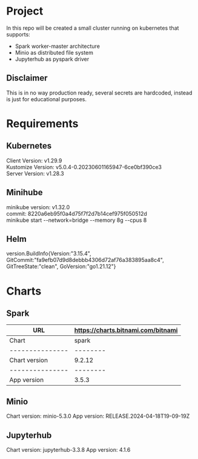 # Project
In this repo will be created a small cluster running on kubernetes that supports:
- Spark worker-master architecture
- Minio as distributed file system
- Jupyterhub as pyspark driver

## Disclaimer
This is in no way production ready, several secrets are hardcoded, instead is just for educational purposes.

# Requirements

## Kubernetes 
Client Version: v1.29.9       
Kustomize Version: v5.0.4-0.20230601165947-6ce0bf390ce3     
Server Version: v1.28.3      

## Minihube  
minikube version: v1.32.0       
commit: 8220a6eb95f0a4d75f7f2d7b14cef975f050512d      
minikube start --network=bridge --memory 8g --cpus 8        

## Helm
version.BuildInfo{Version:"3.15.4", GitCommit:"fa9efb07d9d8debbb4306d72af76a383895aa8c4", GitTreeState:"clean", GoVersion:"go1.21.12"}

# Charts
## Spark
| URL | https://charts.bitnami.com/bitnami |
|---------------|--------|
| Chart | spark |
|---------------|--------|
| Chart version | 9.2.12 |
|---------------|--------|
| App version   | 3.5.3  |

## Minio
Chart version: minio-5.3.0
App version: RELEASE.2024-04-18T19-09-19Z

## Jupyterhub
Chart version: jupyterhub-3.3.8
App version: 4.1.6 

